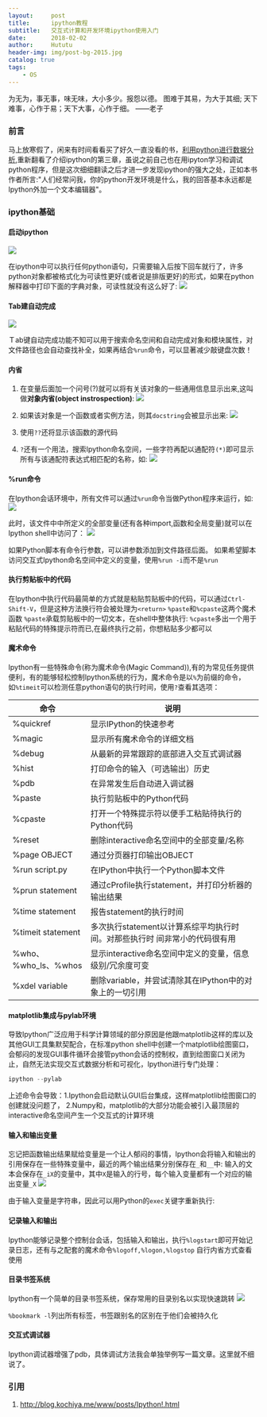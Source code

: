 ```yaml
---
layout:     post
title:      ipython教程
subtitle:   交互式计算和开发环境ipython使用入门
date:       2018-02-02
author:     Hututu
header-img: img/post-bg-2015.jpg
catalog: true
tags:
    - OS
---
```

为无为，事无事，味无味，大小多少。报怨以德。
图难于其易，为大于其细;
天下难事，心作于易；天下大事，心作于细。
——老子
### 前言
马上放寒假了，闲来有时间看看买了好久一直没看的书，[利用python进行数据分析](https://detail.tmall.com/item.htm?spm=a230r.1.14.1.188bab78PF6Gha&id=36838488413&cm_id=140105335569ed55e27b&abbucket=12),重新翻看了介绍ipython的第三章，虽说之前自己也在用ipyton学习和调试python程序，但是这次细细翻读之后才进一步发现ipython的强大之处，正如本书作者所言:"人们经常问我，你的python开发环境是什么，我的回答基本永远都是Ipython外加一个文本编辑器"。

### ipython基础
#### 启动ipython
![](http://ww1.sinaimg.cn/large/8833244fly1fo241okev3j20h404w3yq.jpg)

在ipython中可以执行任何python语句，只需要输入后按下回车就行了，许多python对象都被格式化为可读性更好(或者说是排版更好)的形式，如果在python解释器中打印下面的字典对象，可读性就没有这么好了:
![](http://ww1.sinaimg.cn/large/8833244fly1fo24aafstxj20d80643yn.jpg)

#### Tab建自动完成
![](http://ww1.sinaimg.cn/large/8833244fly1fo24canbbcj20bu02tt8m.jpg)

Ｔab键自动完成功能不知可以用于搜索命名空间和自动完成对象和模块属性，对文件路径也会自动查找补全，如果再结合`%run`命令，可以显著减少敲键盘次数！

#### 内省
1. 在变量后面加一个问号(?)就可以将有关该对象的一些通用信息显示出来,这叫做**对象内省(object instrospection)**:
![](http://ww1.sinaimg.cn/large/8833244fly1fo24ip53kyj20e4059t8t.jpg)

2. 如果该对象是一个函数或者实例方法，则其`docstring`会被显示出来:
![](http://ww1.sinaimg.cn/large/8833244fly1fo24mhx0v5j20fp069q3i.jpg)

3. 使用`??`还将显示该函数的源代码

4. `?`还有一个用法，搜索Ipython命名空间，一些字符再配以通配符`(*)`即可显示所有与该通配符表达式相匹配的名称，如:
![](http://ww1.sinaimg.cn/large/8833244fly1fo24q5qtq6j204q0213yb.jpg)

#### %run命令
在Ipython会话环境中，所有文件可以通过`%run`命令当做Python程序来运行，如:
![](http://ww1.sinaimg.cn/large/8833244fly1fo24yaoffrj207605tt8r.jpg)

此时，该文件中中所定义的全部变量(还有各种import,函数和全局变量)就可以在Ipython shell中访问了：
![](http://ww1.sinaimg.cn/large/8833244fly1fo250cs8ewj207p02fmx1.jpg)

如果Python脚本有命令行参数，可以讲参数添加到文件路径后面。
如果希望脚本访问交互式Ipython命名空间中定义的变量，使用`%run -i`而不是`%run`

#### 执行剪贴板中的代码
在Ipython中执行代码最简单的方式就是粘贴剪贴板中的代码，可以通过`Ctrl-Shift-V`，但是这种方法换行符会被处理为`<return>`
`%paste`和`%cpaste`这两个魔术函数
`%paste`承载剪贴板中的一切文本，在shell中整体执行:
`%cpaste`多出一个用于粘贴代码的特殊提示符而已,在最终执行之前，你想粘贴多少都可以

#### 魔术命令
Ipython有一些特殊命令(称为魔术命令(Magic Command)),有的为常见任务提供便利，有的能够轻松控制Ipython系统的行为，魔术命令是以`%`为前缀的命令，如`%timeit`可以检测任意python语句的执行时间，使用`?`查看其选项：

命令 | 说明
--- | ---
%quickref |  显示IPython的快速参考
%magic | 显示所有魔术命令的详细文档
%debug | 从最新的异常跟踪的底部进入交互式调试器
%hist | 打印命令的输入（可选输出）历史
%pdb | 在异常发生后自动进入调试器
%paste | 执行剪贴板中的Python代码
%cpaste | 打开一个特殊提示符以便手工粘贴待执行的Python代码
%reset | 删除interactive命名空间中的全部变量/名称
%page OBJECT | 通过分页器打印输出OBJECT
%run script.py | 在IPython中执行一个Python脚本文件
%prun statement | 通过cProfile执行statement，并打印分析器的输出结果
%time statement | 报告statement的执行时间
%timeit statement | 多次执行statement以计算系综平均执行时间。对那些执行时  间非常小的代码很有用
%who、%who_ls、%whos | 显示interactive命名空间中定义的变量，信息级别/冗余度可变
%xdel variable | 删除variable，并尝试清除其在IPython中的对象上的一切引用

#### matplotlib集成与pylab环境
导致Ipython广泛应用于科学计算领域的部分原因是他跟matplotlib这样的库以及其他GUI工具集默契配合，在标准python shell中创建一个matplotlib绘图窗口，会郁闷的发现GUI事件循环会接管python会话的控制权，直到绘图窗口关闭为止，自然无法实现交互式数据分析和可视化，Ipython进行专门处理：
```python
ipython --pylab
```
上述命令会导致：1.Ipython会启动默认GUI后台集成，这样matplotlib绘图窗口的创建就没问题了， 2.Numpy和，matplotlib的大部分功能会被引入最顶层的interactive命名空间产生一个交互式的计算环境

#### 输入和输出变量
忘记把函数输出结果赋给变量是一个让人郁闷的事情，Ipython会将输入和输出的引用保存在一些特殊变量中，最近的两个输出结果分别保存在`_`和`__`中:
输入的文本会保存在`_iX`的变量中，其中`X`是输入的行号，每个输入变量都有一个对应的输出变量`_X`
![](http://ww1.sinaimg.cn/large/8833244fly1fo263eqeesj204f04mmx1.jpg)

由于输入变量是字符串，因此可以用Python的`exec`关键字重新执行:

#### 记录输入和输出
Ipython能够记录整个控制台会话，包括输入和输出，执行`%logstart`即可开始记录日志，还有与之配套的魔术命令`%logoff,%logon,%logstop`
自行内省方式查看使用

#### 目录书签系统
Ipython有一个简单的目录书签系统，保存常用的目录别名以实现快速跳转
![](http://ww1.sinaimg.cn/large/8833244fly1fo26uqrbbcj20a60273yg.jpg)

`%bookmark -l`列出所有标签，书签跟别名的区别在于他们会被持久化

#### 交互式调试器
Ipython调试器增强了pdb，具体调试方法我会单独举例写一篇文章。这里就不细说了。

### 引用
1. http://blog.kochiya.me/www/posts/Ipython!.html